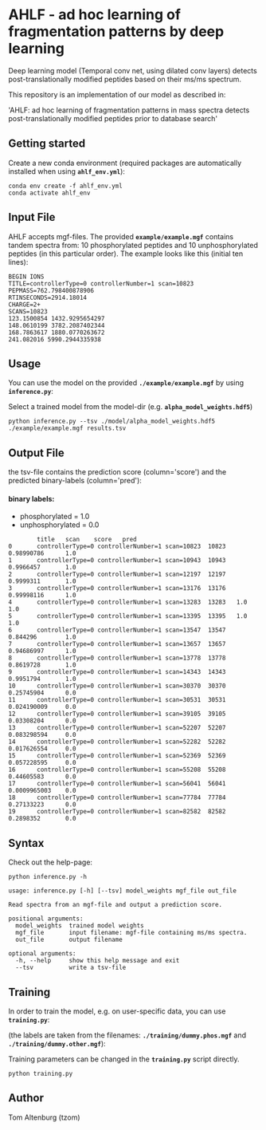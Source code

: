 # AHLF - ad hoc learning of fragmentation patterns by deep learning

Deep learning model (Temporal conv net, using dilated conv layers) detects post-translationally modified peptides based on their ms/ms spectrum.

This repository is an implementation of our model as described in:

'AHLF: ad hoc learning of fragmentation patterns in mass spectra detects post-translationally modified peptides prior to database search'

## Getting started

Create a new conda environment (required packages are automatically installed when using **`ahlf_env.yml`**):

```
conda env create -f ahlf_env.yml
conda activate ahlf_env
```

## Input File

AHLF accepts mgf-files. The provided **`example/example.mgf`** contains tandem spectra from: 10 phosphorylated peptides and 10 unphosphorylated peptides (in this particular order). 
The example looks like this (initial ten lines):

```
BEGIN IONS
TITLE=controllerType=0 controllerNumber=1 scan=10823
PEPMASS=762.798400878906
RTINSECONDS=2914.18014
CHARGE=2+
SCANS=10823
123.1500854 1432.9295654297 
148.0610199 3782.2087402344 
168.7863617 1880.0770263672 
241.082016 5990.2944335938 
```

## Usage

You can use the model on the provided **`./example/example.mgf`** by using **`inference.py`**:

Select a trained model from the model-dir (e.g. **`alpha_model_weights.hdf5`**)

```
python inference.py --tsv ./model/alpha_model_weights.hdf5 ./example/example.mgf results.tsv
```

## Output File

the tsv-file contains the prediction score (column='score') and the predicted binary-labels (column='pred'):

#### binary labels:
  - phosphorylated = 1.0 
  - unphosphorylated = 0.0

```
        title   scan    score   pred
0       controllerType=0 controllerNumber=1 scan=10823  10823   0.98990786      1.0
1       controllerType=0 controllerNumber=1 scan=10943  10943   0.9966457       1.0
2       controllerType=0 controllerNumber=1 scan=12197  12197   0.9999311       1.0
3       controllerType=0 controllerNumber=1 scan=13176  13176   0.99998116      1.0
4       controllerType=0 controllerNumber=1 scan=13283  13283   1.0     1.0
5       controllerType=0 controllerNumber=1 scan=13395  13395   1.0     1.0
6       controllerType=0 controllerNumber=1 scan=13547  13547   0.844296        1.0
7       controllerType=0 controllerNumber=1 scan=13657  13657   0.94686997      1.0
8       controllerType=0 controllerNumber=1 scan=13778  13778   0.8619728       1.0
9       controllerType=0 controllerNumber=1 scan=14343  14343   0.9951794       1.0
10      controllerType=0 controllerNumber=1 scan=30370  30370   0.25745904      0.0
11      controllerType=0 controllerNumber=1 scan=30531  30531   0.024190009     0.0
12      controllerType=0 controllerNumber=1 scan=39105  39105   0.03308204      0.0
13      controllerType=0 controllerNumber=1 scan=52207  52207   0.083298594     0.0
14      controllerType=0 controllerNumber=1 scan=52282  52282   0.017626554     0.0
15      controllerType=0 controllerNumber=1 scan=52369  52369   0.057228595     0.0
16      controllerType=0 controllerNumber=1 scan=55208  55208   0.44605583      0.0
17      controllerType=0 controllerNumber=1 scan=56041  56041   0.0009965003    0.0
18      controllerType=0 controllerNumber=1 scan=77784  77784   0.27133223      0.0
19      controllerType=0 controllerNumber=1 scan=82582  82582   0.2898352       0.0
```


## Syntax
Check out the help-page:
```
python inference.py -h
```

```
usage: inference.py [-h] [--tsv] model_weights mgf_file out_file

Read spectra from an mgf-file and output a prediction score.

positional arguments:
  model_weights  trained model weights
  mgf_file       input filename: mgf-file containing ms/ms spectra.
  out_file       output filename

optional arguments:
  -h, --help     show this help message and exit
  --tsv          write a tsv-file
  ```

## Training

In order to train the model, e.g. on user-specific data, you can use **`training.py`**:

(the labels are taken from the filenames: **`./training/dummy.phos.mgf`** and **`./training/dummy.other.mgf`**):

Training parameters can be changed in the **`training.py`** script directly.

```
python training.py
```

## Author

Tom Altenburg (tzom)




